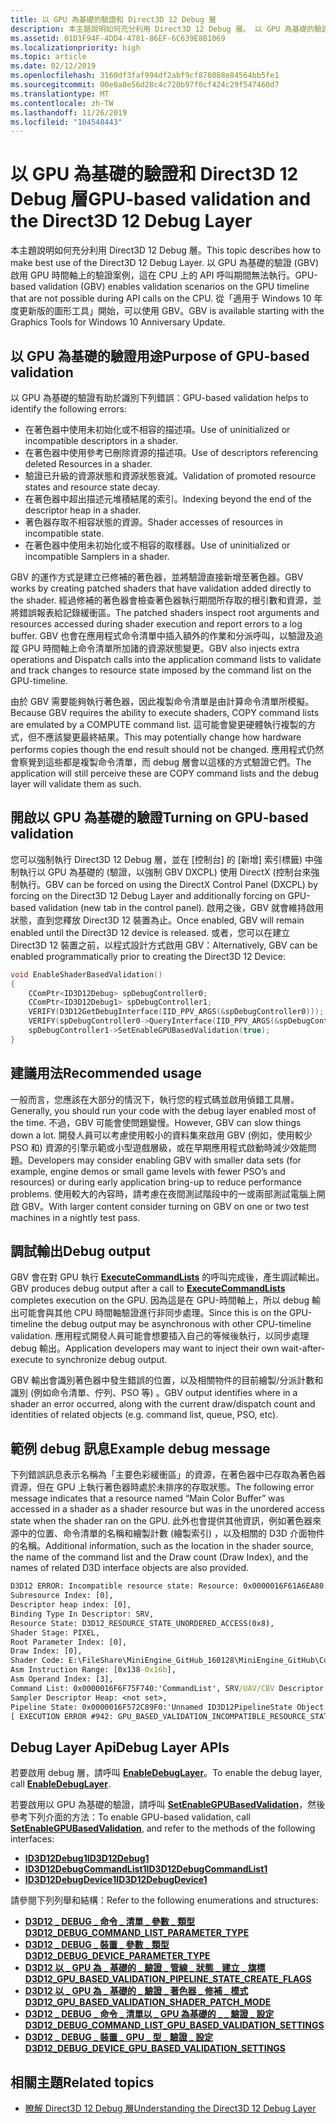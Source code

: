 ```yaml
---
title: 以 GPU 為基礎的驗證和 Direct3D 12 Debug 層
description: 本主題說明如何充分利用 Direct3D 12 Debug 層。 以 GPU 為基礎的驗證 (GBV) 啟用 GPU 時間軸上的驗證案例，這在 CPU 上的 API 呼叫期間無法執行。
ms.assetid: 01D1F94F-4DD4-4781-86EF-6C639E8B1069
ms.localizationpriority: high
ms.topic: article
ms.date: 02/12/2019
ms.openlocfilehash: 3160df3faf994df2abf9cf878088e84564bb5fe1
ms.sourcegitcommit: 00e0a8e56d28c4c720b97f0cf424c29f547460d7
ms.translationtype: MT
ms.contentlocale: zh-TW
ms.lasthandoff: 11/26/2019
ms.locfileid: "104548443"
---
```

# <a name="gpu-based-validation-and-the-direct3d-12-debug-layer"></a><span data-ttu-id="33584-104">以 GPU 為基礎的驗證和 Direct3D 12 Debug 層</span><span class="sxs-lookup"><span data-stu-id="33584-104">GPU-based validation and the Direct3D 12 Debug Layer</span></span>

<span data-ttu-id="33584-105">本主題說明如何充分利用 Direct3D 12 Debug 層。</span><span class="sxs-lookup"><span data-stu-id="33584-105">This topic describes how to make best use of the Direct3D 12 Debug Layer.</span></span> <span data-ttu-id="33584-106">以 GPU 為基礎的驗證 (GBV) 啟用 GPU 時間軸上的驗證案例，這在 CPU 上的 API 呼叫期間無法執行。</span><span class="sxs-lookup"><span data-stu-id="33584-106">GPU-based validation (GBV) enables validation scenarios on the GPU timeline that are not possible during API calls on the CPU.</span></span> <span data-ttu-id="33584-107">從「適用于 Windows 10 年度更新版的圖形工具」開始，可以使用 GBV。</span><span class="sxs-lookup"><span data-stu-id="33584-107">GBV is available starting with the Graphics Tools for Windows 10 Anniversary Update.</span></span>

## <a name="purpose-of-gpu-based-validation"></a><span data-ttu-id="33584-108">以 GPU 為基礎的驗證用途</span><span class="sxs-lookup"><span data-stu-id="33584-108">Purpose of GPU-based validation</span></span>

<span data-ttu-id="33584-109">以 GPU 為基礎的驗證有助於識別下列錯誤：</span><span class="sxs-lookup"><span data-stu-id="33584-109">GPU-based validation helps to identify the following errors:</span></span>

- <span data-ttu-id="33584-110">在著色器中使用未初始化或不相容的描述項。</span><span class="sxs-lookup"><span data-stu-id="33584-110">Use of uninitialized or incompatible descriptors in a shader.</span></span>
- <span data-ttu-id="33584-111">在著色器中使用參考已刪除資源的描述項。</span><span class="sxs-lookup"><span data-stu-id="33584-111">Use of descriptors referencing deleted Resources in a shader.</span></span>
- <span data-ttu-id="33584-112">驗證已升級的資源狀態和資源狀態衰減。</span><span class="sxs-lookup"><span data-stu-id="33584-112">Validation of promoted resource states and resource state decay.</span></span>
- <span data-ttu-id="33584-113">在著色器中超出描述元堆積結尾的索引。</span><span class="sxs-lookup"><span data-stu-id="33584-113">Indexing beyond the end of the descriptor heap in a shader.</span></span>
- <span data-ttu-id="33584-114">著色器存取不相容狀態的資源。</span><span class="sxs-lookup"><span data-stu-id="33584-114">Shader accesses of resources in incompatible state.</span></span>
- <span data-ttu-id="33584-115">在著色器中使用未初始化或不相容的取樣器。</span><span class="sxs-lookup"><span data-stu-id="33584-115">Use of uninitialized or incompatible Samplers in a shader.</span></span>

<span data-ttu-id="33584-116">GBV 的運作方式是建立已修補的著色器，並將驗證直接新增至著色器。</span><span class="sxs-lookup"><span data-stu-id="33584-116">GBV works by creating patched shaders that have validation added directly to the shader.</span></span> <span data-ttu-id="33584-117">經過修補的著色器會檢查著色器執行期間所存取的根引數和資源，並將錯誤報表給記錄緩衝區。</span><span class="sxs-lookup"><span data-stu-id="33584-117">The patched shaders inspect root arguments and resources accessed during shader execution and report errors to a log buffer.</span></span> <span data-ttu-id="33584-118">GBV 也會在應用程式命令清單中插入額外的作業和分派呼叫，以驗證及追蹤 GPU 時間軸上命令清單所加諸的資源狀態變更。</span><span class="sxs-lookup"><span data-stu-id="33584-118">GBV also injects extra operations and Dispatch calls into the application command lists to validate and track changes to resource state imposed by the command list on the GPU-timeline.</span></span>

<span data-ttu-id="33584-119">由於 GBV 需要能夠執行著色器，因此複製命令清單是由計算命令清單所模擬。</span><span class="sxs-lookup"><span data-stu-id="33584-119">Because GBV requires the ability to execute shaders, COPY command lists are emulated by a COMPUTE command list.</span></span> <span data-ttu-id="33584-120">這可能會變更硬體執行複製的方式，但不應該變更最終結果。</span><span class="sxs-lookup"><span data-stu-id="33584-120">This may potentially change how hardware performs copies though the end result should not be changed.</span></span> <span data-ttu-id="33584-121">應用程式仍然會察覺到這些都是複製命令清單，而 debug 層會以這樣的方式驗證它們。</span><span class="sxs-lookup"><span data-stu-id="33584-121">The application will still perceive these are COPY command lists and the debug layer will validate them as such.</span></span>

## <a name="turning-on-gpu-based-validation"></a><span data-ttu-id="33584-122">開啟以 GPU 為基礎的驗證</span><span class="sxs-lookup"><span data-stu-id="33584-122">Turning on GPU-based validation</span></span>

<span data-ttu-id="33584-123">您可以強制執行 Direct3D 12 Debug 層，並在 [控制台] 的 [新增] 索引標籤) 中強制執行以 GPU 為基礎的 (驗證，以強制 GBV DXCPL) 使用 DirectX (控制台來強制執行。</span><span class="sxs-lookup"><span data-stu-id="33584-123">GBV can be forced on using the DirectX Control Panel (DXCPL) by forcing on the Direct3D 12 Debug Layer and additionally forcing on GPU-based validation (new tab in the control panel).</span></span> <span data-ttu-id="33584-124">啟用之後，GBV 就會維持啟用狀態，直到您釋放 Direct3D 12 裝置為止。</span><span class="sxs-lookup"><span data-stu-id="33584-124">Once enabled, GBV will remain enabled until the Direct3D 12 device is released.</span></span> <span data-ttu-id="33584-125">或者，您可以在建立 Direct3D 12 裝置之前，以程式設計方式啟用 GBV：</span><span class="sxs-lookup"><span data-stu-id="33584-125">Alternatively, GBV can be enabled programmatically prior to creating the Direct3D 12 Device:</span></span>

```cpp
void EnableShaderBasedValidation()
{
    CComPtr<ID3D12Debug> spDebugController0;
    CComPtr<ID3D12Debug1> spDebugController1;
    VERIFY(D3D12GetDebugInterface(IID_PPV_ARGS(&spDebugController0)));
    VERIFY(spDebugController0->QueryInterface(IID_PPV_ARGS(&spDebugController1)));
    spDebugController1->SetEnableGPUBasedValidation(true);
}
```

## <a name="recommended-usage"></a><span data-ttu-id="33584-126">建議用法</span><span class="sxs-lookup"><span data-stu-id="33584-126">Recommended usage</span></span>

<span data-ttu-id="33584-127">一般而言，您應該在大部分的情況下，執行您的程式碼並啟用偵錯工具層。</span><span class="sxs-lookup"><span data-stu-id="33584-127">Generally, you should run your code with the debug layer enabled most of the time.</span></span> <span data-ttu-id="33584-128">不過，GBV 可能會使問題變慢。</span><span class="sxs-lookup"><span data-stu-id="33584-128">However, GBV can slow things down a lot.</span></span> <span data-ttu-id="33584-129">開發人員可以考慮使用較小的資料集來啟用 GBV (例如，使用較少 PSO 和) 資源的引擎示範或小型遊戲層級，或在早期應用程式啟動時減少效能問題。</span><span class="sxs-lookup"><span data-stu-id="33584-129">Developers may consider enabling GBV with smaller data sets (for example, engine demos or small game levels with fewer PSO’s and resources) or during early application bring-up to reduce performance problems.</span></span> <span data-ttu-id="33584-130">使用較大的內容時，請考慮在夜間測試階段中的一或兩部測試電腦上開啟 GBV。</span><span class="sxs-lookup"><span data-stu-id="33584-130">With larger content consider turning on GBV on one or two test machines in a nightly test pass.</span></span>

## <a name="debug-output"></a><span data-ttu-id="33584-131">調試輸出</span><span class="sxs-lookup"><span data-stu-id="33584-131">Debug output</span></span>

<span data-ttu-id="33584-132">GBV 會在對 GPU 執行 [**ExecuteCommandLists**](/windows/desktop/api/d3d12/nf-d3d12-id3d12commandqueue-executecommandlists) 的呼叫完成後，產生調試輸出。</span><span class="sxs-lookup"><span data-stu-id="33584-132">GBV produces debug output after a call to [**ExecuteCommandLists**](/windows/desktop/api/d3d12/nf-d3d12-id3d12commandqueue-executecommandlists) completes execution on the GPU.</span></span> <span data-ttu-id="33584-133">因為這是在 GPU-時間軸上，所以 debug 輸出可能會與其他 CPU 時間軸驗證進行非同步處理。</span><span class="sxs-lookup"><span data-stu-id="33584-133">Since this is on the GPU-timeline the debug output may be asynchronous with other CPU-timeline validation.</span></span> <span data-ttu-id="33584-134">應用程式開發人員可能會想要插入自己的等候後執行，以同步處理 debug 輸出。</span><span class="sxs-lookup"><span data-stu-id="33584-134">Application developers may want to inject their own wait-after-execute to synchronize debug output.</span></span>

<span data-ttu-id="33584-135">GBV 輸出會識別著色器中發生錯誤的位置，以及相關物件的目前繪製/分派計數和識別 (例如命令清單、佇列、PSO 等) 。</span><span class="sxs-lookup"><span data-stu-id="33584-135">GBV output identifies where in a shader an error occurred, along with the current draw/dispatch count and identities of related objects (e.g. command list, queue, PSO, etc).</span></span>

## <a name="example-debug-message"></a><span data-ttu-id="33584-136">範例 debug 訊息</span><span class="sxs-lookup"><span data-stu-id="33584-136">Example debug message</span></span>

<span data-ttu-id="33584-137">下列錯誤訊息表示名稱為「主要色彩緩衝區」的資源，在著色器中已存取為著色器資源，但在 GPU 上執行著色器時處於未排序的存取狀態。</span><span class="sxs-lookup"><span data-stu-id="33584-137">The following error message indicates that a resource named “Main Color Buffer” was accessed in a shader as a shader resource but was in the unordered access state when the shader ran on the GPU.</span></span> <span data-ttu-id="33584-138">此外也會提供其他資訊，例如著色器來源中的位置、命令清單的名稱和繪製計數 (繪製索引) ，以及相關的 D3D 介面物件的名稱。</span><span class="sxs-lookup"><span data-stu-id="33584-138">Additional information, such as the location in the shader source, the name of the command list and the Draw count (Draw Index), and the names of related D3D interface objects are also provided.</span></span>

```cmd
D3D12 ERROR: Incompatible resource state: Resource: 0x0000016F61A6EA80:'Main Color Buffer', 
Subresource Index: [0], 
Descriptor heap index: [0], 
Binding Type In Descriptor: SRV, 
Resource State: D3D12_RESOURCE_STATE_UNORDERED_ACCESS(0x8), 
Shader Stage: PIXEL, 
Root Parameter Index: [0], 
Draw Index: [0], 
Shader Code: E:\FileShare\MiniEngine_GitHub_160128\MiniEngine_GitHub\Core\Shaders\SharpeningUpsamplePS.hlsl(37,2-59), 
Asm Instruction Range: [0x138-0x16b], 
Asm Operand Index: [3], 
Command List: 0x0000016F6F75F740:'CommandList', SRV/UAV/CBV Descriptor Heap: 0x0000016F6F76F280:'Unnamed ID3D12DescriptorHeap Object', 
Sampler Descriptor Heap: <not set>, 
Pipeline State: 0x0000016F572C89F0:'Unnamed ID3D12PipelineState Object',  
[ EXECUTION ERROR #942: GPU_BASED_VALIDATION_INCOMPATIBLE_RESOURCE_STATE]
```

## <a name="debug-layer-apis"></a><span data-ttu-id="33584-139">Debug Layer Api</span><span class="sxs-lookup"><span data-stu-id="33584-139">Debug Layer APIs</span></span>

<span data-ttu-id="33584-140">若要啟用 debug 層，請呼叫 [**EnableDebugLayer**](/windows/desktop/api/d3d12sdklayers/nf-d3d12sdklayers-id3d12debug-enabledebuglayer)。</span><span class="sxs-lookup"><span data-stu-id="33584-140">To enable the debug layer, call [**EnableDebugLayer**](/windows/desktop/api/d3d12sdklayers/nf-d3d12sdklayers-id3d12debug-enabledebuglayer).</span></span>

<span data-ttu-id="33584-141">若要啟用以 GPU 為基礎的驗證，請呼叫 [**SetEnableGPUBasedValidation**](/windows/desktop/api/d3d12sdklayers/nf-d3d12sdklayers-id3d12debug1-setenablegpubasedvalidation)，然後參考下列介面的方法：</span><span class="sxs-lookup"><span data-stu-id="33584-141">To enable GPU-based validation, call [**SetEnableGPUBasedValidation**](/windows/desktop/api/d3d12sdklayers/nf-d3d12sdklayers-id3d12debug1-setenablegpubasedvalidation), and refer to the methods of the following interfaces:</span></span>

- [<span data-ttu-id="33584-142">**ID3D12Debug1**</span><span class="sxs-lookup"><span data-stu-id="33584-142">**ID3D12Debug1**</span></span>](/windows/desktop/api/d3d12sdklayers/nn-d3d12sdklayers-id3d12debug1)
- [<span data-ttu-id="33584-143">**ID3D12DebugCommandList1**</span><span class="sxs-lookup"><span data-stu-id="33584-143">**ID3D12DebugCommandList1**</span></span>](/windows/desktop/api/d3d12sdklayers/nn-d3d12sdklayers-id3d12debugcommandlist1)
- [<span data-ttu-id="33584-144">**ID3D12DebugDevice1**</span><span class="sxs-lookup"><span data-stu-id="33584-144">**ID3D12DebugDevice1**</span></span>](/windows/desktop/api/d3d12sdklayers/nn-d3d12sdklayers-id3d12debugdevice1)

<span data-ttu-id="33584-145">請參閱下列列舉和結構：</span><span class="sxs-lookup"><span data-stu-id="33584-145">Refer to the following enumerations and structures:</span></span>

- [<span data-ttu-id="33584-146">**D3D12 \_ DEBUG \_ 命令 \_ 清單 \_ 參數 \_ 類型**</span><span class="sxs-lookup"><span data-stu-id="33584-146">**D3D12\_DEBUG\_COMMAND\_LIST\_PARAMETER\_TYPE**</span></span>](/windows/desktop/api/d3d12sdklayers/ne-d3d12sdklayers-d3d12_debug_command_list_parameter_type)
- [<span data-ttu-id="33584-147">**D3D12 \_ DEBUG \_ 裝置 \_ 參數 \_ 類型**</span><span class="sxs-lookup"><span data-stu-id="33584-147">**D3D12\_DEBUG\_DEVICE\_PARAMETER\_TYPE**</span></span>](/windows/desktop/api/d3d12sdklayers/ne-d3d12sdklayers-d3d12_debug_device_parameter_type)
- [<span data-ttu-id="33584-148">**D3D12 以 \_ GPU 為 \_ 基礎的 \_ 驗證 \_ 管線 \_ 狀態 \_ 建立 \_ 旗標**</span><span class="sxs-lookup"><span data-stu-id="33584-148">**D3D12\_GPU\_BASED\_VALIDATION\_PIPELINE\_STATE\_CREATE\_FLAGS**</span></span>](/windows/desktop/api/d3d12sdklayers/ne-d3d12sdklayers-d3d12_gpu_based_validation_pipeline_state_create_flags)
- [<span data-ttu-id="33584-149">**D3D12 以 \_ GPU 為 \_ 基礎的 \_ 驗證 \_ 著色器 \_ 修補 \_ 模式**</span><span class="sxs-lookup"><span data-stu-id="33584-149">**D3D12\_GPU\_BASED\_VALIDATION\_SHADER\_PATCH\_MODE**</span></span>](/windows/desktop/api/d3d12sdklayers/ne-d3d12sdklayers-d3d12_gpu_based_validation_shader_patch_mode)
- [<span data-ttu-id="33584-150">**D3D12 \_ DEBUG \_ 命令 \_ 清單以 \_ GPU 為基礎的 \_ \_ 驗證 \_ 設定**</span><span class="sxs-lookup"><span data-stu-id="33584-150">**D3D12\_DEBUG\_COMMAND\_LIST\_GPU\_BASED\_VALIDATION\_SETTINGS**</span></span>](/windows/desktop/api/d3d12sdklayers/ns-d3d12sdklayers-d3d12_debug_command_list_gpu_based_validation_settings)
- [<span data-ttu-id="33584-151">**D3D12 \_ DEBUG \_ 裝置 \_ GPU \_ 型 \_ 驗證 \_ 設定**</span><span class="sxs-lookup"><span data-stu-id="33584-151">**D3D12\_DEBUG\_DEVICE\_GPU\_BASED\_VALIDATION\_SETTINGS**</span></span>](/windows/desktop/api/d3d12sdklayers/ns-d3d12sdklayers-d3d12_debug_device_gpu_based_validation_settings)

## <a name="related-topics"></a><span data-ttu-id="33584-152">相關主題</span><span class="sxs-lookup"><span data-stu-id="33584-152">Related topics</span></span>

* [<span data-ttu-id="33584-153">瞭解 Direct3D 12 Debug 層</span><span class="sxs-lookup"><span data-stu-id="33584-153">Understanding the Direct3D 12 Debug Layer</span></span>](understanding-the-d3d12-debug-layer.md)
